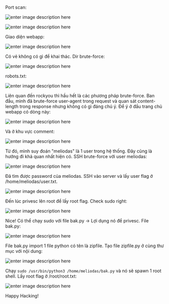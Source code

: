 ﻿Port scan:

![enter image description here](https://imgur.com/l2BuvWq.png)

![enter image description here](https://imgur.com/Yh5kds1.png)

Giao diện webapp:

![enter image description here](https://imgur.com/KOsxnPa.png)

Có vẻ không có gì để khai thác.
Dir brute-force:

![enter image description here](https://imgur.com/TWMtA7Q.png)

robots.txt:

![enter image description here](https://imgur.com/eKW1rQd.png)

Liên quan đến rockyou thì hầu hết là các phương pháp brute-force. Ban đầu, mình đã brute-force user-agent trong request và quan sát content-length trong response nhưng không có gì đáng chú ý.
Để ý ở đầu trang chủ webapp có dòng này:

![enter image description here](https://imgur.com/GQ4QaiN.png)

Và ở khu vực comment:

![enter image description here](https://imgur.com/AJNjv4k.png)

Từ đó, mình suy đoán "meliodas" là 1 user trong hệ thống. Đây cũng là hướng đi khả quan nhất hiện có. SSH brute-force với user meliodas:

![enter image description here](https://imgur.com/GGCXeYu.png)


Đã tìm được password của meliodas. SSH vào server và lấy user flag ở /home/meliodas/user.txt.

![enter image description here](https://imgur.com/NLd4UiU.png)

Đến lúc privesc lên root để lấy root flag.
Check sudo right:

![enter image description here](https://imgur.com/iibMBSc.png)

Nice! Có thể chạy sudo với file bak.py -> Lợi dụng nó để privesc. File bak.py:

![enter image description here](https://imgur.com/ULpPEZY.png)

File bak.py import 1 file python có tên là zipfile. Tạo file zipfile.py ở cùng thư mục với nội dung:

![enter image description here](https://imgur.com/UuIW0ir.png)

Chạy `sudo /usr/bin/python3 /home/meliodas/bak.py` và nó sẽ spawn 1 root shell. Lấy root flag ở /root/root.txt:

![enter image description here](https://imgur.com/aWPQj40.png)

Happy Hacking!
